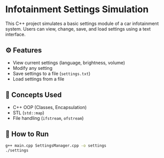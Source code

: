 # Infotainment Settings Simulation

This C++ project simulates a basic settings module of a car infotainment system. Users can view, change, save, and load settings using a text interface.

## ⚙️ Features

- View current settings (language, brightness, volume)
- Modify any setting
- Save settings to a file (`settings.txt`)
- Load settings from a file

## 🧠 Concepts Used

- C++ OOP (Classes, Encapsulation)
- STL (`std::map`)
- File handling (`ifstream`, `ofstream`)

## 🧪 How to Run

```bash
g++ main.cpp SettingsManager.cpp -o settings
./settings
